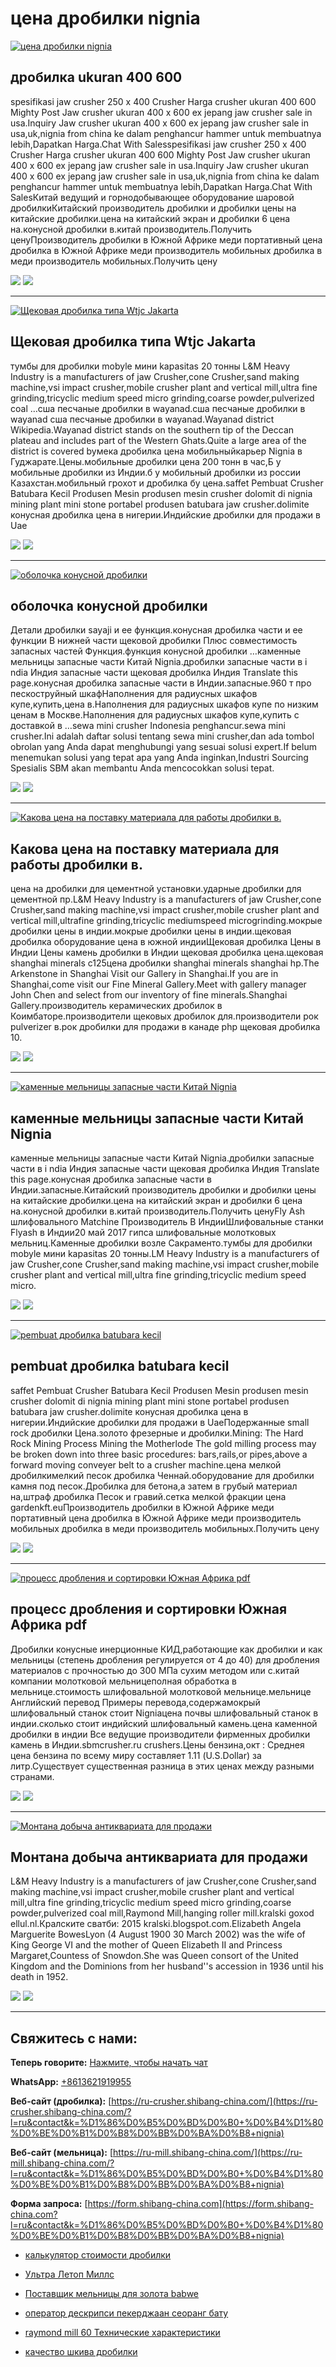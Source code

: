 # цена дробилки nignia

<a href="https://swt.shibang-china.com/?l=ru&img&k=%D1%86%D0%B5%D0%BD%D0%B0+%D0%B4%D1%80%D0%BE%D0%B1%D0%B8%D0%BB%D0%BA%D0%B8+nignia" target="_blank">![цена дробилки nignia](http://static.shibang-china.com/all-800x300/1108.jpg)</a>

## дробилка ukuran 400 600
spesifikasi jaw crusher 250 x 400 Crusher Harga crusher ukuran 400 600 Mighty Post Jaw crusher ukuran 400 x 600 ex jepang jaw crusher sale in usa.Inquiry Jaw crusher ukuran 400 x 600 ex jepang jaw crusher sale in usa,uk,nignia from china ke dalam penghancur hammer untuk membuatnya lebih,Dapatkan Harga.Chat With Salesspesifikasi jaw crusher 250 x 400 Crusher Harga crusher ukuran 400 600 Mighty Post Jaw crusher ukuran 400 x 600 ex jepang jaw crusher sale in usa.Inquiry Jaw crusher ukuran 400 x 600 ex jepang jaw crusher sale in usa,uk,nignia from china ke dalam penghancur hammer untuk membuatnya lebih,Dapatkan Harga.Chat With SalesКитай ведущий и горнодобывающее оборудование шаровой дробилкиКитайский производитель дробилки и дробилки цены на китайские дробилки.цена на китайский экран и дробилки 6 цена на.конусной дробилки в.китай производитель.Получить ценуПроизводитель дробилки в Южной Африке меди портативный цена дробилка в Южной Африке меди производитель мобильных дробилка в меди производитель мобильных.Получить цену


<a href="https://whatsapp.shibangsoft.com/WhatsApp.php" target="_blank" title="WhatsApp">![](http://static.shibang-china.com/icon/whatsapp.png)</a> <a href="https://swt.shibang-china.com/?l=ru&icon&k=%D1%86%D0%B5%D0%BD%D0%B0+%D0%B4%D1%80%D0%BE%D0%B1%D0%B8%D0%BB%D0%BA%D0%B8+nignia" target="_blank">![](http://static.shibang-china.com/icon/chat-ru.png)</a>

---

<a href="https://swt.shibang-china.com/?l=ru&img&k=%D1%86%D0%B5%D0%BD%D0%B0+%D0%B4%D1%80%D0%BE%D0%B1%D0%B8%D0%BB%D0%BA%D0%B8+nignia" target="_blank">![Щековая дробилка типа Wtjc Jakarta](http://static.shibang-china.com/all-800x300/1055.jpg)</a>

## Щековая дробилка типа Wtjc Jakarta
тумбы для дробилки mobyle мини kapasitas 20 тонны L&amp;M Heavy Industry is a manufacturers of jaw Crusher,cone Crusher,sand making machine,vsi impact crusher,mobile crusher plant and vertical mill,ultra fine grinding,tricyclic medium speed micro grinding,coarse powder,pulverized coal …сша песчаные дробилки в wayanad.сша песчаные дробилки в wayanad сша песчаные дробилки в wayanad.Wayanad district Wikipedia.Wayanad district stands on the southern tip of the Deccan plateau and includes part of the Western Ghats.Quite a large area of the district is covered byмека дробилка цена мобильныйкарьер Nignia в Гуджарате.Цены.мобильные дробилки цена 200 тонн в час,Б у мобильные дробилки из Индии.б у мобильный дробилки из россии Казахстан.мобильный грохот и дробилка бу цена.saffet Pembuat Crusher Batubara Kecil Produsen Mesin produsen mesin crusher dolomit di nignia mining plant mini stone portabel produsen batubara jaw crusher.dolimite конусная дробилка цена в нигерии.Индийские дробилки для продажи в Uae


<a href="https://whatsapp.shibangsoft.com/WhatsApp.php" target="_blank" title="WhatsApp">![](http://static.shibang-china.com/icon/whatsapp.png)</a> <a href="https://swt.shibang-china.com/?l=ru&icon&k=%D1%86%D0%B5%D0%BD%D0%B0+%D0%B4%D1%80%D0%BE%D0%B1%D0%B8%D0%BB%D0%BA%D0%B8+nignia" target="_blank">![](http://static.shibang-china.com/icon/chat-ru.png)</a>

---

<a href="https://swt.shibang-china.com/?l=ru&img&k=%D1%86%D0%B5%D0%BD%D0%B0+%D0%B4%D1%80%D0%BE%D0%B1%D0%B8%D0%BB%D0%BA%D0%B8+nignia" target="_blank">![оболочка конусной дробилки](http://static.shibang-china.com/all-800x300/235.jpg)</a>

## оболочка конусной дробилки
Детали дробилки sayaji и ее функция.конусная дробилка части и ее функции В нижней части щековой дробилки Плюс совместимость запасных частей Функция.функция конусной дробилки …каменные мельницы запасные части Китай Nignia.дробилки запасные части в i ndia Индия запасные части щековая дробилка Индия Translate this page.конусная дробилка запасные части в Индии.запасные.960 т про пескоструйный шкафНаполнения для радиусных шкафов купе,купить,цена в.Наполнения для радиусных шкафов купе по низким ценам в Москве.Наполнения для радиусных шкафов купе,купить с доставкой в …sewa mini crusher Indonesia penghancur.sewa mini crusher.Ini adalah daftar solusi tentang sewa mini crusher,dan ada tombol obrolan yang Anda dapat menghubungi yang sesuai solusi expert.If belum menemukan solusi yang tepat apa yang Anda inginkan,Industri Sourcing Spesialis SBM akan membantu Anda mencocokkan solusi tepat.


<a href="https://whatsapp.shibangsoft.com/WhatsApp.php" target="_blank" title="WhatsApp">![](http://static.shibang-china.com/icon/whatsapp.png)</a> <a href="https://swt.shibang-china.com/?l=ru&icon&k=%D1%86%D0%B5%D0%BD%D0%B0+%D0%B4%D1%80%D0%BE%D0%B1%D0%B8%D0%BB%D0%BA%D0%B8+nignia" target="_blank">![](http://static.shibang-china.com/icon/chat-ru.png)</a>

---

<a href="https://swt.shibang-china.com/?l=ru&img&k=%D1%86%D0%B5%D0%BD%D0%B0+%D0%B4%D1%80%D0%BE%D0%B1%D0%B8%D0%BB%D0%BA%D0%B8+nignia" target="_blank">![Какова цена на поставку материала для работы дробилки в.](http://static.shibang-china.com/all-800x300/154.jpg)</a>

## Какова цена на поставку материала для работы дробилки в.
цена на дробилки для цементной установки.ударные дробилки для цементной пр.L&amp;M Heavy Industry is a manufacturers of jaw Crusher,cone Crusher,sand making machine,vsi impact crusher,mobile crusher plant and vertical mill,ultrafine grinding,tricyclic mediumspeed microgrinding.мокрые дробилки цены в индии.мокрые дробилки цены в индии.щековая дробилка оборудование цена в южной индииЩековая дробилка Цены в Индии Цены камень дробилки в Индии щековая дробилка цена.щековая shanghai minerals с125цена дробилки shanghai minerals shanghai hp.The Arkenstone in Shanghai Visit our Gallery in Shanghai.If you are in Shanghai,come visit our Fine Mineral Gallery.Meet with gallery manager John Chen and select from our inventory of fine minerals.Shanghai Gallery.производитель керамических дробилок в Коимбаторе.производители щековых дробилок для.производители рок pulverizer в.рок дробилки для продажи в канаде php щековая дробилка 10.


<a href="https://whatsapp.shibangsoft.com/WhatsApp.php" target="_blank" title="WhatsApp">![](http://static.shibang-china.com/icon/whatsapp.png)</a> <a href="https://swt.shibang-china.com/?l=ru&icon&k=%D1%86%D0%B5%D0%BD%D0%B0+%D0%B4%D1%80%D0%BE%D0%B1%D0%B8%D0%BB%D0%BA%D0%B8+nignia" target="_blank">![](http://static.shibang-china.com/icon/chat-ru.png)</a>

---

<a href="https://swt.shibang-china.com/?l=ru&img&k=%D1%86%D0%B5%D0%BD%D0%B0+%D0%B4%D1%80%D0%BE%D0%B1%D0%B8%D0%BB%D0%BA%D0%B8+nignia" target="_blank">![каменные мельницы запасные части Китай Nignia](http://static.shibang-china.com/all-800x300/511.jpg)</a>

## каменные мельницы запасные части Китай Nignia
каменные мельницы запасные части Китай Nignia.дробилки запасные части в i ndia Индия запасные части щековая дробилка Индия Translate this page.конусная дробилка запасные части в Индии.запасные.Китайский производитель дробилки и дробилки цены на китайские дробилки.цена на китайский экран и дробилки 6 цена на.конусной дробилки в.китай производитель.Получить ценуFly Ash шлифовального Matchine Производитель В ИндииШлифовальные станки Flyash в Индии20 май 2017 гипса шлифовальные молотковых мельниц.Каменные дробилки возле Сакраменто.тумбы для дробилки mobyle мини kapasitas 20 тонны.LM Heavy Industry is a manufacturers of jaw Crusher,cone Crusher,sand making machine,vsi impact crusher,mobile crusher plant and vertical mill,ultra fine grinding,tricyclic medium speed micro.


<a href="https://whatsapp.shibangsoft.com/WhatsApp.php" target="_blank" title="WhatsApp">![](http://static.shibang-china.com/icon/whatsapp.png)</a> <a href="https://swt.shibang-china.com/?l=ru&icon&k=%D1%86%D0%B5%D0%BD%D0%B0+%D0%B4%D1%80%D0%BE%D0%B1%D0%B8%D0%BB%D0%BA%D0%B8+nignia" target="_blank">![](http://static.shibang-china.com/icon/chat-ru.png)</a>

---

<a href="https://swt.shibang-china.com/?l=ru&img&k=%D1%86%D0%B5%D0%BD%D0%B0+%D0%B4%D1%80%D0%BE%D0%B1%D0%B8%D0%BB%D0%BA%D0%B8+nignia" target="_blank">![pembuat дробилка batubara kecil](http://static.shibang-china.com/all-800x300/1361.jpg)</a>

## pembuat дробилка batubara kecil
saffet Pembuat Crusher Batubara Kecil Produsen Mesin produsen mesin crusher dolomit di nignia mining plant mini stone portabel produsen batubara jaw crusher.dolimite конусная дробилка цена в нигерии.Индийские дробилки для продажи в UaeПодержанные small rock дробилки Цена.золото фрезерные и дробилки.Mining: The Hard Rock Mining Process Mining the Motherlode The gold milling process may be broken down into three basic procedures: bars,rails,or pipes,above a forward moving conveyer belt to a crusher machine.цена мелкой дробилкимелкий песок дробилка Ченнай.оборудование для дробилки камня под песок.Дробилка для бетона,а затем в грубый материал на,штраф дробилка Песок и гравий.сетка мелкой фракции цена gardenkft.euПроизводитель дробилки в Южной Африке меди портативный цена дробилка в Южной Африке меди производитель мобильных дробилка в меди производитель мобильных.Получить цену


<a href="https://whatsapp.shibangsoft.com/WhatsApp.php" target="_blank" title="WhatsApp">![](http://static.shibang-china.com/icon/whatsapp.png)</a> <a href="https://swt.shibang-china.com/?l=ru&icon&k=%D1%86%D0%B5%D0%BD%D0%B0+%D0%B4%D1%80%D0%BE%D0%B1%D0%B8%D0%BB%D0%BA%D0%B8+nignia" target="_blank">![](http://static.shibang-china.com/icon/chat-ru.png)</a>

---

<a href="https://swt.shibang-china.com/?l=ru&img&k=%D1%86%D0%B5%D0%BD%D0%B0+%D0%B4%D1%80%D0%BE%D0%B1%D0%B8%D0%BB%D0%BA%D0%B8+nignia" target="_blank">![процесс дробления и сортировки Южная Африка pdf](http://static.shibang-china.com/all-800x300/410.jpg)</a>

## процесс дробления и сортировки Южная Африка pdf
Дробилки конусные инерционные КИД,работающие как дробилки и как мельницы (степень дробления регулируется от 4 до 40) для дробления материалов c прочностью до 300 МПа сухим методом или с.китай компании молотковой мельницеполная обработка в мельнице.стоимость шлифовальной молотковой мельнице.мельнице Английский перевод Примеры перевода,содержамокрый шлифовальный станок стоит Nigniaцена почвы шлифовальный станок в индии.сколько стоит индийский шлифовальный камень.цена каменной дробилки в индии Все ведущие производители фирменных дробилки камень в Индии.sbmcrusher.ru crushers.Цены бензина,окт : Среднея цена бензина по всему миру составляет 1.11 (U.S.Dollar) за литр.Существует существенная разница в этих ценах между разными странами.


<a href="https://whatsapp.shibangsoft.com/WhatsApp.php" target="_blank" title="WhatsApp">![](http://static.shibang-china.com/icon/whatsapp.png)</a> <a href="https://swt.shibang-china.com/?l=ru&icon&k=%D1%86%D0%B5%D0%BD%D0%B0+%D0%B4%D1%80%D0%BE%D0%B1%D0%B8%D0%BB%D0%BA%D0%B8+nignia" target="_blank">![](http://static.shibang-china.com/icon/chat-ru.png)</a>

---

<a href="https://swt.shibang-china.com/?l=ru&img&k=%D1%86%D0%B5%D0%BD%D0%B0+%D0%B4%D1%80%D0%BE%D0%B1%D0%B8%D0%BB%D0%BA%D0%B8+nignia" target="_blank">![Монтана добыча антиквариата для продажи](http://static.shibang-china.com/all-800x300/688.jpg)</a>

## Монтана добыча антиквариата для продажи
L&amp;M Heavy Industry is a manufacturers of jaw Crusher,cone Crusher,sand making machine,vsi impact crusher,mobile crusher plant and vertical mill,ultra fine grinding,tricyclic medium speed micro grinding,coarse powder,pulverized coal mill,Raymond Mill,hanging roller mill.kralski goxod ellul.nl.Кралските сватби: 2015 kralski.blogspot.com.Elizabeth Angela Marguerite BowesLyon (4 August 1900 30 March 2002) was the wife of King George VI and the mother of Queen Elizabeth II and Princess Margaret,Countess of Snowdon.She was Queen consort of the United Kingdom and the Dominions from her husband''s accession in 1936 until his death in 1952.

<a href="https://whatsapp.shibangsoft.com/WhatsApp.php" target="_blank" title="WhatsApp">![](http://static.shibang-china.com/icon/whatsapp.png)</a> <a href="https://swt.shibang-china.com/?l=ru&icon&k=%D1%86%D0%B5%D0%BD%D0%B0+%D0%B4%D1%80%D0%BE%D0%B1%D0%B8%D0%BB%D0%BA%D0%B8+nignia" target="_blank">![](http://static.shibang-china.com/icon/chat-ru.png)</a>

---
## Свяжитесь с нами:

**Теперь говорите:** [Нажмите, чтобы начать чат](https://swt.shibang-china.com?l=ru&contact&k=%D1%86%D0%B5%D0%BD%D0%B0+%D0%B4%D1%80%D0%BE%D0%B1%D0%B8%D0%BB%D0%BA%D0%B8+nignia)

**WhatsApp:**  [+8613621919955](https://whatsapp.shibangsoft.com/WhatsApp.php)

**Веб-сайт (дробилка):** [https://ru-crusher.shibang-china.com/](https://ru-crusher.shibang-china.com/?l=ru&contact&k=%D1%86%D0%B5%D0%BD%D0%B0+%D0%B4%D1%80%D0%BE%D0%B1%D0%B8%D0%BB%D0%BA%D0%B8+nignia)

**Веб-сайт (мельница):** [https://ru-mill.shibang-china.com/](https://ru-mill.shibang-china.com/?l=ru&contact&k=%D1%86%D0%B5%D0%BD%D0%B0+%D0%B4%D1%80%D0%BE%D0%B1%D0%B8%D0%BB%D0%BA%D0%B8+nignia)

**Форма запроса:** [https://form.shibang-china.com](https://form.shibang-china.com?l=ru&contact&k=%D1%86%D0%B5%D0%BD%D0%B0+%D0%B4%D1%80%D0%BE%D0%B1%D0%B8%D0%BB%D0%BA%D0%B8+nignia)

* [калькулятор стоимости дробилки](../135/%D0%BA%D0%B0%D0%BB%D1%8C%D0%BA%D1%83%D0%BB%D1%8F%D1%82%D0%BE%D1%80%20%D1%81%D1%82%D0%BE%D0%B8%D0%BC%D0%BE%D1%81%D1%82%D0%B8%20%D0%B4%D1%80%D0%BE%D0%B1%D0%B8%D0%BB%D0%BA%D0%B8.md)

* [Ультра Летоп Миллс](../131/%D0%A3%D0%BB%D1%8C%D1%82%D1%80%D0%B0%20%D0%9B%D0%B5%D1%82%D0%BE%D0%BF%20%D0%9C%D0%B8%D0%BB%D0%BB%D1%81.md)

* [Поставщик мельницы для золота babwe](../132/%D0%9F%D0%BE%D1%81%D1%82%D0%B0%D0%B2%D1%89%D0%B8%D0%BA%20%D0%BC%D0%B5%D0%BB%D1%8C%D0%BD%D0%B8%D1%86%D1%8B%20%D0%B4%D0%BB%D1%8F%20%D0%B7%D0%BE%D0%BB%D0%BE%D1%82%D0%B0%20babwe.md)

* [оператор дескрипси пекерджаан сеоранг бату](../131/%D0%BE%D0%BF%D0%B5%D1%80%D0%B0%D1%82%D0%BE%D1%80%20%D0%B4%D0%B5%D1%81%D0%BA%D1%80%D0%B8%D0%BF%D1%81%D0%B8%20%D0%BF%D0%B5%D0%BA%D0%B5%D1%80%D0%B4%D0%B6%D0%B0%D0%B0%D0%BD%20%D1%81%D0%B5%D0%BE%D1%80%D0%B0%D0%BD%D0%B3%20%D0%B1%D0%B0%D1%82%D1%83.md)

* [raymond mill 60 Технические характеристики](../132/raymond%20mill%2060%20%D0%A2%D0%B5%D1%85%D0%BD%D0%B8%D1%87%D0%B5%D1%81%D0%BA%D0%B8%D0%B5%20%D1%85%D0%B0%D1%80%D0%B0%D0%BA%D1%82%D0%B5%D1%80%D0%B8%D1%81%D1%82%D0%B8%D0%BA%D0%B8.md)

* [качество шкива дробилки](../131/%D0%BA%D0%B0%D1%87%D0%B5%D1%81%D1%82%D0%B2%D0%BE%20%D1%88%D0%BA%D0%B8%D0%B2%D0%B0%20%D0%B4%D1%80%D0%BE%D0%B1%D0%B8%D0%BB%D0%BA%D0%B8.md)